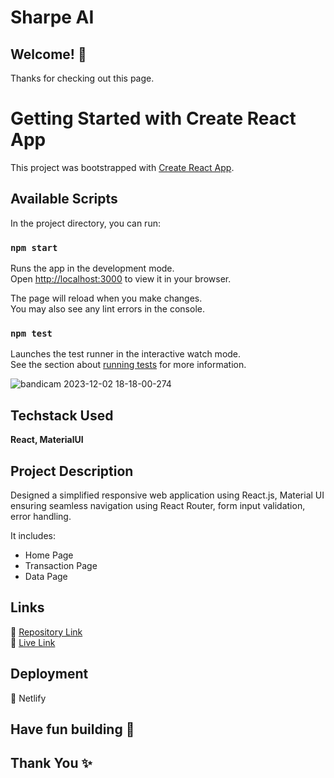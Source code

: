 # Sharpe AI 


## Welcome! 👋

Thanks for checking out this page.

# Getting Started with Create React App

This project was bootstrapped with [Create React App](https://github.com/facebook/create-react-app).

## Available Scripts

In the project directory, you can run:

### `npm start`

Runs the app in the development mode.\
Open [http://localhost:3000](http://localhost:3000) to view it in your browser.

The page will reload when you make changes.\
You may also see any lint errors in the console.

### `npm test`

Launches the test runner in the interactive watch mode.\
See the section about [running tests](https://facebook.github.io/create-react-app/docs/running-tests) for more information.






![bandicam 2023-12-02 18-18-00-274](https://github.com/ishika-rg/SharpeAI-Page/assets/90634018/5f64ccc0-872b-4ef6-a158-a34f1ce3b338)




## Techstack Used

**React, MaterialUI**

## Project Description

Designed a simplified responsive web application using React.js, Material UI ensuring seamless navigation using React Router, form input validation, error handling.

It includes: 

- Home Page
- Transaction Page
- Data Page


## Links
 📌 [Repository Link](https://github.com/ishika-rg/SharpeAI-Page)<br>
 📌 [Live Link](https://sharpeai16.netlify.app/)

    
## Deployment 
📌 Netlify

## Have fun building 🚀
## Thank You ✨



